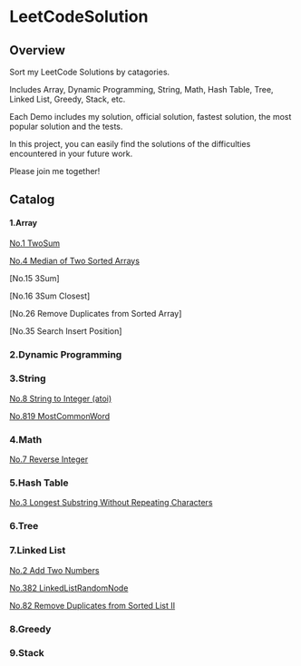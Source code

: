 LeetCodeSolution
======

Overview
------
Sort my LeetCode Solutions by catagories.

Includes Array, Dynamic Programming, String, Math, Hash Table, Tree, Linked List, Greedy, Stack, etc.

Each Demo includes my solution, official solution, fastest solution, the most popular solution and the tests.

In this project, you can easily find the solutions of the difficulties encountered in your future work.

Please join me together!

Catalog
------

#### 1.Array

[No.1 TwoSum](https://github.com/Gene1994/LeetCodeSolution/blob/master/LeetCodeSolution/src/catagories/array/TwoSum.java)

[No.4 Median of Two Sorted Arrays](https://github.com/Gene1994/LeetCodeSolution/blob/master/LeetCodeSolution/src/catagories/array/MedianofTwoSortedArrays.java)

[No.15 3Sum]

[No.16 3Sum Closest]

[No.26 Remove Duplicates from Sorted Array]

[No.35 Search Insert Position]

### 2.Dynamic Programming

### 3.String

[No.8 String to Integer (atoi)](https://github.com/Gene1994/LeetCodeSolution/blob/master/LeetCodeSolution/src/catagories/string/StringtoInteger.java)

[No.819 MostCommonWord](https://github.com/Gene1994/LeetCodeSolution/blob/master/LeetCodeSolution/src/catagories/string/MostCommonWord.java)
    
### 4.Math

[No.7 Reverse Integer](https://github.com/Gene1994/LeetCodeSolution/blob/master/LeetCodeSolution/src/catagories/math/ReverseInteger.java)

### 5.Hash Table

[No.3 Longest Substring Without Repeating Characters](https://github.com/Gene1994/LeetCodeSolution/blob/master/LeetCodeSolution/src/catagories/hashtable/LongestSubstringWithoutRepeatingCharacters.java)

### 6.Tree

### 7.Linked List

[No.2 Add Two Numbers](https://github.com/Gene1994/LeetCodeSolution/blob/master/LeetCodeSolution/src/catagories/linkedlist/AddTwoNumbers.java)

[No.382 LinkedListRandomNode](https://github.com/Gene1994/LeetCodeSolution/blob/master/LeetCodeSolution/src/catagories/linkedlist/LinkedListRandomNode.java)

[No.82  Remove Duplicates from Sorted List II](https://github.com/Gene1994/LeetCodeSolution/blob/master/LeetCodeSolution/src/catagories/linkedlist/RemoveDuplicatesfromSortedListII.java)
    
### 8.Greedy

### 9.Stack